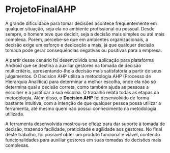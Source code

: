 # ProjetoFinalAHP

<p>
  A grande dificuldade para tomar decisões acontece frequentemente em qualquer situação,
  seja ela no ambiente profissional ou pessoal. Desde sempre, o homem teve que decidir, seja a
  decisão mais simples ou até mais complexa. Porém, percebe-se que em ambientes
  organizacionais, a decisão exige um esforço e dedicação a mais, já que qualquer decisão tomada
  pode gerar consequências negativas ou positivas para a empresa.
</p>

<p>
  A partir desse cenário foi desenvolvida uma aplicação para plataforma Android que se destina a auxiliar gestores na
  tomada de decisão multicritério, apresentando-lhe a decisão mais satisfatória a partir de seus
  julgamentos. O Decision AHP utiliza a metodologia AHP (Processo de Hierarquia Analítica)
  para determinar a melhor escolha, onde ela não só determina qual a decisão correta, como
  também ajuda as pessoas a escolher e a justificar a sua escolha. O trabalho relata todas as etapas
  da metodologia. Além disso, o <b>Decision AHP</b> foi desenvolvido de forma bastante intuitiva, com
  a intenção de que qualquer pessoa possa utilizar a ferramenta, até mesmo quem não possui
  conhecimento na metodologia utilizada.
</p>
<p>
  A ferramenta desenvolvida mostrou-se eficaz para dar
  suporte à tomada de decisão, trazendo facilidade, praticidade e agilidade aos gestores. No final
  deste trabalho, foi possível obter um produto funcional e viável, contendo funcionalidades para
  auxiliar gestores em suas tomadas de decisões mais complexas.
 </p>
